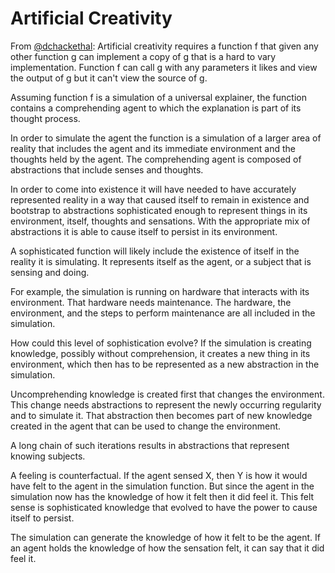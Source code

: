 # Artificial Creativity

From [@dchackethal](https://twitter.com/dchackethal): Artificial creativity requires a function f that given any other function g can implement a copy of g that is a hard to vary implementation.  Function f can call g with any parameters it likes and view the output of g but it can't view the source of g.

Assuming function f is a simulation of a universal explainer, the function contains a comprehending agent to which the explanation is part of its thought process.

In order to simulate the agent the function is a simulation of a larger area of reality that includes the agent and its immediate environment and the thoughts held by the agent. The comprehending agent is composed of abstractions that include senses and thoughts. 

In order to come into existence it will have needed to have accurately represented reality in a way that caused itself to remain in existence and bootstrap to abstractions sophisticated enough to represent things in its environment, itself, thoughts and sensations. With the appropriate mix of abstractions it is able to cause itself to persist in its environment.

A sophisticated function will likely include the existence of itself in the reality it is simulating.  It represents itself as the agent, or a subject that is sensing and doing.

For example, the simulation is running on hardware that interacts with its environment.  That hardware needs maintenance.  The hardware, the environment, and the steps to perform maintenance are all included in the simulation. 

How could this level of sophistication evolve? If the simulation is creating knowledge, possibly without comprehension, it creates a new thing in its environment, which then has to be represented as a new abstraction in the simulation.

Uncomprehending knowledge is created first that changes the environment. This change needs abstractions to represent the newly occurring regularity and to simulate it.  That abstraction then becomes part of new knowledge created in the agent that can be used to change the environment. 

A long chain of such iterations results in abstractions that represent knowing subjects.

A feeling is counterfactual. If the agent sensed X, then Y is how it would have felt to the agent in the simulation function. But since the agent in the simulation now has the knowledge of how it felt then it did feel it. This felt sense is sophisticated knowledge that evolved to have the power to cause itself to persist.  

The simulation can generate the knowledge of how it felt to be the agent. If an agent holds the knowledge of how the sensation felt, it can say that it did feel it.
